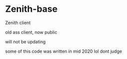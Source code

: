 # Zenith-base
 Zenith client
 
old ass client, now public
 
will not be updating

some of this code was written in mid 2020 lol dont judge
